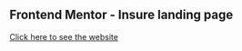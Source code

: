 ## Frontend Mentor - Insure landing page

[Click here to see the website](https://fervent-hypatia-60a45d.netlify.app/)
